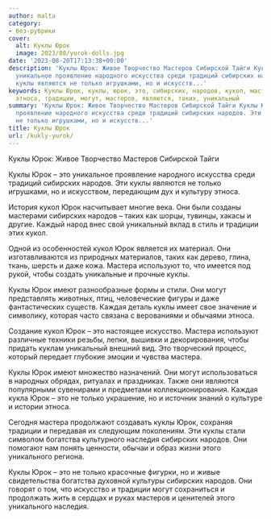```yaml
---
author: malta
category:
- без-рубрики
cover:
  alt: Куклы Юрок
  image: 2023/08/yurok-dolls.jpg
date: '2023-08-20T17:13:38+00:00'
description: 'Куклы Юрок: Живое Творчество Мастеров Сибирской Тайги Куклы Юрок – это
  уникальное проявление народного искусства среди традиций сибирских народов. Эти
  куклы являются не только игрушками, но и искусств...'
keywords: Куклы Юрок, куклы, юрок, это, сибирских, народов, кукол, мастера, только,
  этноса, традиции, могут, мастеров, являются, таких, уникальный
summary: 'Куклы Юрок: Живое Творчество Мастеров Сибирской Тайги Куклы Юрок – это уникальное
  проявление народного искусства среди традиций сибирских народов. Эти куклы являются
  не только игрушками, но и искусств...'
title: Куклы Юрок
url: /kukly-yurok/
---
```


Куклы Юрок: Живое Творчество Мастеров Сибирской Тайги

Куклы Юрок – это уникальное проявление народного искусства среди традиций сибирских народов. Эти куклы являются не только игрушками, но и искусством, передающим дух и культуру этноса.

История кукол Юрок насчитывает многие века. Они были созданы мастерами сибирских народов – таких как шорцы, тувинцы, хакасы и другие. Каждый народ внес свой уникальный вклад в стиль и традиции этих кукол.

Одной из особенностей кукол Юрок является их материал. Они изготавливаются из природных материалов, таких как дерево, глина, ткань, шерсть и даже кожа. Мастера используют то, что имеется под рукой, чтобы создать уникальные и прочные куклы.

Куклы Юрок имеют разнообразные формы и стили. Они могут представлять животных, птиц, человеческие фигуры и даже фантастических существ. Каждая деталь куклы имеет свое значение и символику, которая часто связана с верованиями и обычаями этноса.

Создание кукол Юрок – это настоящее искусство. Мастера используют различные техники резьбы, лепки, вышивки и декорирования, чтобы придать куклам уникальный внешний вид. Это творческий процесс, который передает глубокие эмоции и чувства мастера.

Куклы Юрок имеют множество назначений. Они могут использоваться в народных обрядах, ритуалах и праздниках. Также они являются популярными сувенирами и предметами коллекционирования. Каждая кукла Юрок – это не только украшение, но и источник знаний о культуре и истории этноса.

Сегодня мастера продолжают создавать куклы Юрок, сохраняя традиции и передавая их следующим поколениям. Эти куклы стали символом богатства культурного наследия сибирских народов. Они помогают нам понять ценности, обычаи и образ жизни этого уникального региона.

Куклы Юрок – это не только красочные фигурки, но и живые свидетельства богатства духовной культуры сибирских народов. Они говорят о том, что искусство и традиции могут сохраниться и продолжать жить в сердцах и руках мастеров и ценителей этого уникального наследия.